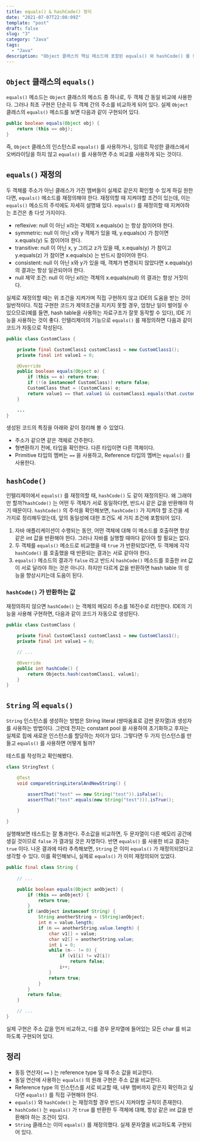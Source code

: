 ```yaml
---
title: equals() & hashCode() 정리
date: "2021-07-07T22:08:09Z"
template: "post"
draft: false
slug: "3"
category: "Java"
tags:
  - "Java"
description: "Object 클래스의 핵심 메소드에 포함된 equals() 와 hashCode() 를 정리했다."
---
```


## `Object` 클래스의 `equals()`

`equals()`  메소드는 `Object`  클래스의 메소드 중 하나로, 두 객체 간 동일 비교에 사용한다. 그러나 최초 구현은 단순히 두 객체 간의 주소를 비교하게 되어 있다. 실제 `Object` 클래스의 `equals()`  메소드를 보면 다음과 같이 구현되어 있다.

```java
public boolean equals(Object obj) {
    return (this == obj);
}
```

즉, `Object` 클래스의 인스턴스로 `equals()` 를 사용하거나, 임의로 작성한 클래스에서 오버라이딩을 하지 않고 `equals()` 를 사용하면 주소 비교를 사용하게 되는 것이다.

## `equals()` 재정의

두 객체를 주소가 아닌 클래스가 가진 멤버들이 실제로 같은지 확인할 수 있게 하길 원한다면, `equals()` 메소드를 재정의해야 한다. 재정의할 때 지켜야할 조건이 있는데, 이는 `equals()` 메소드의 주석에도 자세히 설명돼 있다. `equals()` 를 재정의할 때 지켜야하는 조건은 총 다섯 가지이다.

- reflexive: null 이 아닌 x라는 객체의 x.equals(x) 는 항상 참이어야 한다.
- symmetric: null 이 아닌 x와 y 객체가 있을 때, y.equals(x) 가 참이면 x.equals(y) 도 참이어야 한다.
- transitive: null 이 아닌 x, y 그리고 z가 있을 때, x.equals(y) 가 참이고 y.equals(z) 가 참이면 x.equals(x) 는 반드시 참이어야 한다.
- consistent: null 이 아닌 x와 y가 있을 때, 객체가 변경되지 않았다면 x.equals(y) 의 결과는 항상 일관되어야 한다.
- null 제약 조건: null 이 아닌 x라는 객체의 x.equals(null) 의 결과는 항상 거짓이다.

실제로 재정의할 때는 위 조건을 지켜가며 직접 구현하지 않고 IDE의 도움을 받는 것이 일반적이다. 직접 구현한 코드가 제약조건을 지키지 못할 경우, 엄청난 일이 벌어질 수 있으므로(예를 들면, hash table을 사용하는 자료구조가 잘못 동작할 수 있다), IDE 기능을 사용하는 것이 좋다. 인텔리제이의 기능으로 `equals()` 를 재정의하면 다음과 같이 코드가 자동으로 작성된다.

```java
public class CustomClass {

    private final CustomClass1 customClass1 = new CustomClass1();
    private final int value1 = 0;

    @Override
    public boolean equals(Object o) {
        if (this == o) return true;
        if (!(o instanceof CustomClass)) return false;
        CustomClass that = (CustomClass) o;
        return value1 == that.value1 && customClass1.equals(that.customClass1);
    }

    ...
}
```

생성된 코드의 특징을 아래와 같이 정리해 볼 수 있었다.

- 주소가 같으면 같은 객체로 간주한다.
- 형변환하기 전에, 타입을 확인한다. 다른 타입이면 다른 객체이다.
- Primitive 타입의 멤버는 `==` 을 사용하고, Reference 타입의 멤버는 `equals()` 를 사용한다.

## `hashCode()`

인텔리제이에서 `equals()` 를 재정의할 때, `hashCode()` 도 같이 재정의된다. 왜 그래야만 할까?`hashCode()` 는 어떤 두 객체가 서로 동일하다면, 반드시 같은 값을 반환해야 하기 때문이다. `hashCode()` 의 주석을 확인해보면, `hashCode()` 가 지켜야 할 조건을 세 가지로 정리해두었는데, 앞의 동일성에 대한 조건도 세 가지 조건에 포함되어 있다.

1. 자바 애플리케이션이 수행되는 동안, 어떤 객체에 대해 이 메소드를 호출하면 항상 같은 int 값을 반환해야 한다. 그러나 자바를 실행할 때마다 같아야 할 필요는 없다.
2. 두 객체를 `equals()` 메소드로 비교했을 때 `true` 가 반환되었다면, 두 객체에 각각 `hashCode()` 를 호출했을 때 반환되는 결과는 서로 같아야 한다. 
3. `equals()` 메소드의 결과가 `false` 라고 반드시 `hashCode()` 메소드를 호출한 int 값이 서로 달라야 하는 것은 아니다. 하지만 다르게 값을 반환하면 hash table 의 성능을 향상시키는데 도움이 된다.

### `hashCode()` 가 반환하는 값

재정의하지 않으면 `hashCode()` 는 객체의 메모리 주소를 16진수로 리턴한다. IDE의 기능을 사용해 구현하면, 다음과 같이 코드가 자동으로 생성된다.

```java
public class CustomClass {

    private final CustomClass1 customClass1 = new CustomClass1();
    private final int value1 = 0;

    // ...

    @Override
    public int hashCode() {
        return Objects.hash(customClass1, value1);
    }
}
```

## `String` 의 `equals()`

`String` 인스턴스를 생성하는 방법은 String literal (쌍따옴표로 감싼 문자열)과 생성자를 사용하는 방법이다. 그런데 전자는 constant pool 을 사용하여 초기화하고 후자는 실제로 힙에 새로운 인스턴스를 할당하는 차이가 있다. 그렇다면 두 가지 인스턴스를 만들고 `equals()` 를 사용하면 어떻게 될까?

테스트를 작성하고 확인해봤다.

```java
class StringTest {

    @Test
    void compareStringLiteralAndNewString() {

        assertThat("test" == new String("test")).isFalse();
        assertThat("test".equals(new String("test"))).isTrue();
        
    }

}
```

실행해보면 테스트는 잘 통과한다. 주소값을 비교하면, 두 문자열이 다른 메모리 공간에 생길 것이므로 `false` 가 결과일 것은 자명하다. 반면 `equals()` 를 사용한 비교 결과는 `true` 이다. 나온 결과에 따라 추측해보면, `String` 은 이미 `equals()` 가 재정의되었다고 생각할 수 있다. 이를 확인해보니, 실제로 `equals()` 가 이미 재정의되어 있었다.

```java
public final class String {
	
	// ...

	public boolean equals(Object anObject) {
        if (this == anObject) {
            return true;
        }
        if (anObject instanceof String) {
            String anotherString = (String)anObject;
            int n = value.length;
            if (n == anotherString.value.length) {
                char v1[] = value;
                char v2[] = anotherString.value;
                int i = 0;
                while (n-- != 0) {
                    if (v1[i] != v2[i])
                        return false;
                    i++;
                }
                return true;
            }
        }
        return false;
    }

    // ...
}
```

실제 구현은 주소 값을 먼저 비교하고, 다를 경우 문자열에 들어있는 모든 char 를 비교하도록 구현되어 있다.

## 정리

- 동등 연산자( `==` ) 는 reference type 일 때 주소 값을 비교한다.
- 동일 연산에 사용하는 `equals()` 의 원래 구현은 주소 값을 비교한다.
- Reference type 의 인스턴스를 서로 비교할 때, 내부 멤버까지 같은지 확인하고 싶다면 `equals()` 를 직접 구현해야 한다.
- `equals()` 와 `hashCode()` 는 재정의할 경우 반드시 지켜야할 규칙이 존재한다.
- `hashCode()` 는 `equals()` 가 `true` 를 반환한 두 객체에 대해, 항상 같은 int 값을 반환해야 하는 조건이 있다.
- `String` 클래스는 이미 `equals()` 를 재정의했다. 실제 문자열을 비교하도록 구현되어 있다.
